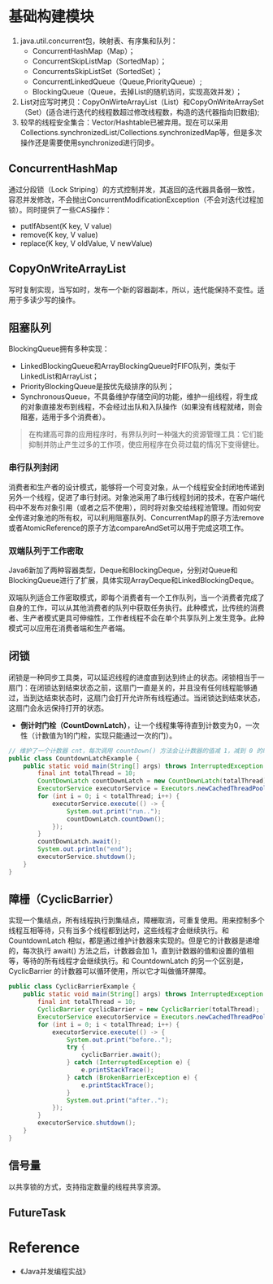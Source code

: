 # 基础构建模块
1. java.util.concurrent包，映射表、有序集和队列：
    - ConcurrentHashMap（Map）；
    - ConcurrentSkipListMap（SortedMap）；
    - ConcurrentsSkipListSet（SortedSet）；
    - ConcurrentLinkedQueue（Queue,PriorityQueue）;
    - BlockingQueue（Queue，去掉List的随机访问，实现高效并发）；
2. List对应写时拷贝：CopyOnWirteArrayList（List）和CopyOnWriteArraySet（Set）(适合进行迭代的线程数超过修改线程数，构造的迭代器指向旧数组);
3. 较早的线程安全集合：Vector/Hashtable已被弃用。现在可以采用Collections.synchronizedList/Collections.synchronizedMap等，但是多次操作还是需要使用synchronized进行同步。

## ConcurrentHashMap
通过分段锁（Lock Striping）的方式控制并发，其返回的迭代器具备弱一致性，容忍并发修改，不会抛出ConcurrentModificationException（不会对迭代过程加锁）。同时提供了一些CAS操作：
- putIfAbsent(K key, V value)
- remove(K key, V value)
- replace(K key, V oldValue, V newValue)

## CopyOnWriteArrayList
写时复制实现，当写如时，发布一个新的容器副本，所以，迭代能保持不变性。适用于多读少写的操作。

## 阻塞队列
BlockingQueue拥有多种实现：
- LinkedBlockingQueue和ArrayBlockingQueue时FIFO队列，类似于LinkedList和ArrayList；
- PriorityBlockingQueue是按优先级排序的队列；
- SynchronousQueue，不具备维护存储空间的功能，维护一组线程，将生成的对象直接发布到线程，不会经过出队和入队操作（如果没有线程就绪，则会阻塞，适用于多个消费者）。

> 在构建高可靠的应用程序时，有界队列时一种强大的资源管理工具：它们能抑制并防止产生过多的工作项，使应用程序在负荷过载的情况下变得健壮。

### 串行队列封闭
消费者和生产者的设计模式，能够将一个可变对象，从一个线程安全封闭地传递到另外一个线程，促进了串行封闭。对象池采用了串行线程封闭的技术，在客户端代码中不发布对象引用（或者之后不使用），同时将对象交给线程池管理。而如何安全传递对象池的所有权，可以利用阻塞队列、ConcurrentMap的原子方法remove或者AtomicReference的原子方法compareAndSet可以用于完成这项工作。

### 双端队列于工作密取
Java6新加了两种容器类型，Deque和BlockingDeque，分别对Queue和BlockingQueue进行了扩展，具体实现ArrayDeque和LinkedBlockingDeque。

双端队列适合工作密取模式，即每个消费者有一个工作队列，当一个消费者完成了自身的工作，可以从其他消费者的队列中获取任务执行。此种模式，比传统的消费者、生产者模式更具可伸缩性，工作者线程不会在单个共享队列上发生竞争。此种模式可以应用在消费者端和生产者端。

## 闭锁
闭锁是一种同步工具类，可以延迟线程的进度直到达到终止的状态。闭锁相当于一扇门：在闭锁达到结束状态之前，这扇门一直是关的，并且没有任何线程能够通过，当到达结束状态时，这扇门会打开允许所有线程通过。当闭锁达到结束状态，这扇门会永远保持打开的状态。

- **倒计时门栓（CountDownLatch）**，让一个线程集等待直到计数变为0，一次性（计数值为1的门栓，实现只能通过一次的门）。

```java
// 维护了一个计数器 cnt，每次调用 countDown() 方法会让计数器的值减 1，减到 0 的时候，那些因为调用 await() 方法而在等待的线程就会被唤醒。
public class CountdownLatchExample {
    public static void main(String[] args) throws InterruptedException {
        final int totalThread = 10;
        CountDownLatch countDownLatch = new CountDownLatch(totalThread);
        ExecutorService executorService = Executors.newCachedThreadPool();
        for (int i = 0; i < totalThread; i++) {
            executorService.execute(() -> {
                System.out.print("run..");
                countDownLatch.countDown();
            });
        }
        countDownLatch.await();
        System.out.println("end");
        executorService.shutdown();
    }
}
```

## 障栅（CyclicBarrier）
实现一个集结点，所有线程执行到集结点，障栅取消，可重复使用。用来控制多个线程互相等待，只有当多个线程都到达时，这些线程才会继续执行。和 CountdownLatch 相似，都是通过维护计数器来实现的。但是它的计数器是递增的，每次执行 await() 方法之后，计数器会加 1，直到计数器的值和设置的值相等，等待的所有线程才会继续执行。和 CountdownLatch 的另一个区别是，CyclicBarrier 的计数器可以循环使用，所以它才叫做循环屏障。

```java
public class CyclicBarrierExample {
    public static void main(String[] args) throws InterruptedException {
        final int totalThread = 10;
        CyclicBarrier cyclicBarrier = new CyclicBarrier(totalThread);
        ExecutorService executorService = Executors.newCachedThreadPool();
        for (int i = 0; i < totalThread; i++) {
            executorService.execute(() -> {
                System.out.print("before..");
                try {
                    cyclicBarrier.await();
                } catch (InterruptedException e) {
                    e.printStackTrace();
                } catch (BrokenBarrierException e) {
                    e.printStackTrace();
                }
                System.out.print("after..");
            });
        }
        executorService.shutdown();
    }
}
```

## 信号量
以共享锁的方式，支持指定数量的线程共享资源。

## FutureTask






# Reference
- 《Java并发编程实战》